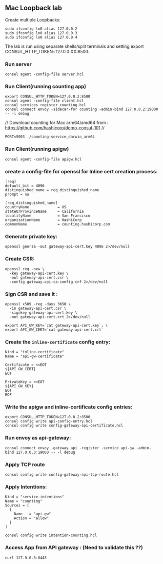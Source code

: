 ## Mac Loopback lab
Create multiple Loopbacks:
```
sudo ifconfig lo0 alias 127.0.0.2
sudo ifconfig lo0 alias 127.0.0.3
sudo ifconfig lo0 alias 127.0.0.4
```
The lab is run using separate shells/split terminals and setting export CONSUL_HTTP_TOKEN=127.0.0.XX:8500.

### Run server 
`consul agent -config-file server.hcl`

### Run Client(running counting app)
```
export CONSUL_HTTP_TOKEN=127.0.0.2:8500
consul agent -config-file client.hcl
consul services register counting.hcl
consul connect envoy -sidecar-for counting -admin-bind 127.0.0.2:19000 -- -l debug
```
// 
Download counting for Mac arm64/amd64 from :
https://github.com/hashicorp/demo-consul-101
//

`PORT=9003 ./counting-service_darwin_arm64`

### Run Client(running apigw)
`consul agent -config-file apigw.hcl`

### create a config-file for openssl for Inline cert creation process:
```
[req]
default_bit = 4096
distinguished_name = req_distinguished_name
prompt = no

[req_distinguished_name]
countryName             = US
stateOrProvinceName     = California
localityName            = San Francisco
organizationName        = HashiCorp
commonName              = counting.hashicorp.com
```

### Generate private key:
`openssl genrsa -out gateway-api-cert.key 4096 2>/dev/null`

### Create CSR:
```
openssl req -new \
  -key gateway-api-cert.key \
  -out gateway-api-cert.csr \
  -config gateway-api-ca-config.cnf 2>/dev/null
```

### Sign CSR and save it :
```
openssl x509 -req -days 3650 \
  -in gateway-api-cert.csr \
  -signkey gateway-api-cert.key \
  -out gateway-api-cert.crt 2>/dev/null

export API_GW_KEY=`cat gateway-api-cert.key`; \
export API_GW_CERT=`cat gateway-api-cert.crt`
```

### Create the `inline-certificate` config entry:
```
Kind = "inline-certificate"
Name = "api-gw-certificate"

Certificate = <<EOT
${API_GW_CERT}
EOT

PrivateKey = <<EOT
${API_GW_KEY}
EOT
EOF
```

### Write the apigw and inline-certificate config entries:
```
export CONSUL_HTTP_TOKEN=127.0.0.2:8500
consul config write api-config-entry.hcl
consul config write config-gateway-api-certificate.hcl
```

### Run envoy as api-gateway:
`consul connect envoy -gateway api -register -service api-gw -admin-bind 127.0.0.3:19000 -- -l debug`

### Apply TCP route
`consul config write config-gateway-api-tcp-route.hcl`

### Apply Intentions:
```
Kind = "service-intentions"
Name = "counting"
Sources = [
  {
    Name   = "api-gw"
    Action = "allow"
  }
]
```

`consul config write intention-counting.hcl `

### Access App from API gateway : (Need to validate this ??)
`curl 127.0.0.3:8443`
